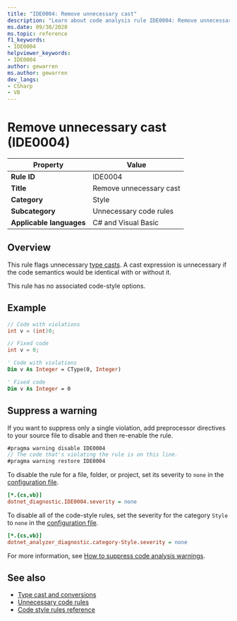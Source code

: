 ```yaml
---
title: "IDE0004: Remove unnecessary cast"
description: "Learn about code analysis rule IDE0004: Remove unnecessary cast"
ms.date: 09/30/2020
ms.topic: reference
f1_keywords:
- IDE0004
helpviewer_keywords:
- IDE0004
author: gewarren
ms.author: gewarren
dev_langs:
- CSharp
- VB
---
```

# Remove unnecessary cast (IDE0004)

| Property                 | Value                   |
|--------------------------|-------------------------|
| **Rule ID**              | IDE0004                 |
| **Title**                | Remove unnecessary cast |
| **Category**             | Style                   |
| **Subcategory**          | Unnecessary code rules  |
| **Applicable languages** | C# and Visual Basic     |

## Overview

This rule flags unnecessary [type casts](../../../csharp/programming-guide/types/casting-and-type-conversions.md). A cast expression is unnecessary if the code semantics would be identical with or without it.

This rule has no associated code-style options.

## Example

```csharp
// Code with violations
int v = (int)0;

// Fixed code
int v = 0;
```

```vb
' Code with violations
Dim v As Integer = CType(0, Integer)

' Fixed code
Dim v As Integer = 0
```

## Suppress a warning

If you want to suppress only a single violation, add preprocessor directives to your source file to disable and then re-enable the rule.

```csharp
#pragma warning disable IDE0004
// The code that's violating the rule is on this line.
#pragma warning restore IDE0004
```

To disable the rule for a file, folder, or project, set its severity to `none` in the [configuration file](../configuration-files.md).

```ini
[*.{cs,vb}]
dotnet_diagnostic.IDE0004.severity = none
```

To disable all of the code-style rules, set the severity for the category `Style` to `none` in the [configuration file](../configuration-files.md).

```ini
[*.{cs,vb}]
dotnet_analyzer_diagnostic.category-Style.severity = none
```

For more information, see [How to suppress code analysis warnings](../suppress-warnings.md).

## See also

- [Type cast and conversions](../../../csharp/programming-guide/types/casting-and-type-conversions.md)
- [Unnecessary code rules](unnecessary-code-rules.md)
- [Code style rules reference](index.md)
